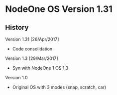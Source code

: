 # NodeOne OS Version 1.31

## History

Version 1.31 [26/Apr/2017]
* Code consolidation

Version 1.3 [29/Mar/2017]
* Syn with NodeOne 1 OS 1.3

Version 1.0
* Original OS with 3 modes (snap, scratch, car)